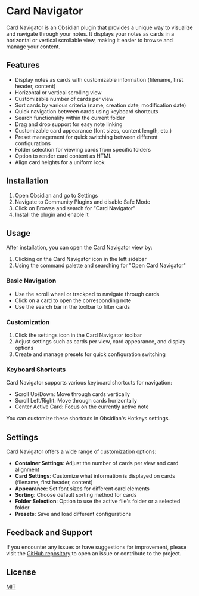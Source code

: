 # Card Navigator

Card Navigator is an Obsidian plugin that provides a unique way to visualize and navigate through your notes. It displays your notes as cards in a horizontal or vertical scrollable view, making it easier to browse and manage your content.

## Features

- Display notes as cards with customizable information (filename, first header, content)
- Horizontal or vertical scrolling view
- Customizable number of cards per view
- Sort cards by various criteria (name, creation date, modification date)
- Quick navigation between cards using keyboard shortcuts
- Search functionality within the current folder
- Drag and drop support for easy note linking
- Customizable card appearance (font sizes, content length, etc.)
- Preset management for quick switching between different configurations
- Folder selection for viewing cards from specific folders
- Option to render card content as HTML
- Align card heights for a uniform look

## Installation

1. Open Obsidian and go to Settings
2. Navigate to Community Plugins and disable Safe Mode
3. Click on Browse and search for "Card Navigator"
4. Install the plugin and enable it

## Usage

After installation, you can open the Card Navigator view by:

1. Clicking on the Card Navigator icon in the left sidebar
2. Using the command palette and searching for "Open Card Navigator"

### Basic Navigation

- Use the scroll wheel or trackpad to navigate through cards
- Click on a card to open the corresponding note
- Use the search bar in the toolbar to filter cards

### Customization

1. Click the settings icon in the Card Navigator toolbar
2. Adjust settings such as cards per view, card appearance, and display options
3. Create and manage presets for quick configuration switching

### Keyboard Shortcuts

Card Navigator supports various keyboard shortcuts for navigation:

- Scroll Up/Down: Move through cards vertically
- Scroll Left/Right: Move through cards horizontally
- Center Active Card: Focus on the currently active note

You can customize these shortcuts in Obsidian's Hotkeys settings.

## Settings

Card Navigator offers a wide range of customization options:

- **Container Settings**: Adjust the number of cards per view and card alignment
- **Card Settings**: Customize what information is displayed on cards (filename, first header, content)
- **Appearance**: Set font sizes for different card elements
- **Sorting**: Choose default sorting method for cards
- **Folder Selection**: Option to use the active file's folder or a selected folder
- **Presets**: Save and load different configurations

## Feedback and Support

If you encounter any issues or have suggestions for improvement, please visit the [GitHub repository](https://github.com/your-username/obsidian-card-navigator) to open an issue or contribute to the project.

## License

[MIT](LICENSE)
